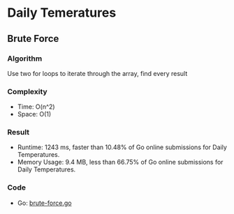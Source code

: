 # Daily Temeratures
## Brute Force
### Algorithm
Use two for loops to iterate through the array, find every result
### Complexity
- Time: O(n^2)
- Space: O(1)
### Result
- Runtime: 1243 ms, faster than 10.48% of Go online submissions for Daily Temperatures.
- Memory Usage: 9.4 MB, less than 66.75% of Go online submissions for Daily Temperatures.
### Code
- Go: [brute-force.go](#bruteforcego)